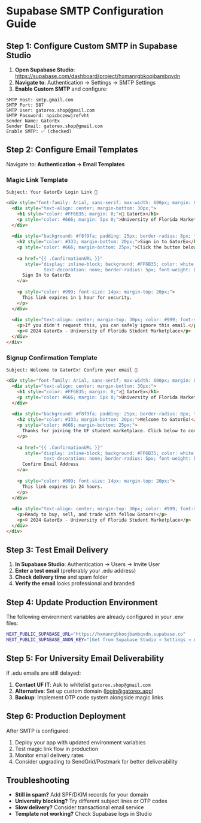 # Supabase SMTP Configuration Guide

## Step 1: Configure Custom SMTP in Supabase Studio

1. **Open Supabase Studio**: https://supabase.com/dashboard/project/hxmanrgbkoojbambqvdn
2. **Navigate to**: Authentication → Settings → SMTP Settings
3. **Enable Custom SMTP** and configure:

```
SMTP Host: smtp.gmail.com
SMTP Port: 587
SMTP User: gatorex.shop@gmail.com
SMTP Password: npicbczewjrefvht
Sender Name: GatorEx
Sender Email: gatorex.shop@gmail.com
Enable SMTP: ✅ (checked)
```

## Step 2: Configure Email Templates

Navigate to: **Authentication → Email Templates**

### Magic Link Template
```
Subject: Your GatorEx Login Link 🐊
```

```html
<div style="font-family: Arial, sans-serif; max-width: 600px; margin: 0 auto; padding: 20px;">
  <div style="text-align: center; margin-bottom: 30px;">
    <h1 style="color: #FF6B35; margin: 0;">🐊 GatorEx</h1>
    <p style="color: #666; margin: 5px 0;">University of Florida Marketplace</p>
  </div>
  
  <div style="background: #f8f9fa; padding: 25px; border-radius: 8px; text-align: center;">
    <h2 style="color: #333; margin-bottom: 20px;">Sign in to GatorEx</h2>
    <p style="color: #666; margin-bottom: 25px;">Click the button below to securely sign in to your account:</p>
    
    <a href="{{ .ConfirmationURL }}" 
       style="display: inline-block; background: #FF6B35; color: white; padding: 12px 30px; 
              text-decoration: none; border-radius: 5px; font-weight: bold; margin: 10px 0;">
      Sign In to GatorEx
    </a>
    
    <p style="color: #999; font-size: 14px; margin-top: 20px;">
      This link expires in 1 hour for security.
    </p>
  </div>
  
  <div style="text-align: center; margin-top: 30px; color: #999; font-size: 12px;">
    <p>If you didn't request this, you can safely ignore this email.</p>
    <p>© 2024 GatorEx - University of Florida Student Marketplace</p>
  </div>
</div>
```

### Signup Confirmation Template
```
Subject: Welcome to GatorEx! Confirm your email 🎉
```

```html
<div style="font-family: Arial, sans-serif; max-width: 600px; margin: 0 auto; padding: 20px;">
  <div style="text-align: center; margin-bottom: 30px;">
    <h1 style="color: #FF6B35; margin: 0;">🐊 GatorEx</h1>
    <p style="color: #666; margin: 5px 0;">University of Florida Marketplace</p>
  </div>
  
  <div style="background: #f8f9fa; padding: 25px; border-radius: 8px; text-align: center;">
    <h2 style="color: #333; margin-bottom: 20px;">Welcome to GatorEx!</h2>
    <p style="color: #666; margin-bottom: 25px;">
      Thanks for joining the UF student marketplace. Click below to confirm your email:
    </p>
    
    <a href="{{ .ConfirmationURL }}" 
       style="display: inline-block; background: #FF6B35; color: white; padding: 12px 30px; 
              text-decoration: none; border-radius: 5px; font-weight: bold; margin: 10px 0;">
      Confirm Email Address
    </a>
    
    <p style="color: #999; font-size: 14px; margin-top: 20px;">
      This link expires in 24 hours.
    </p>
  </div>
  
  <div style="text-align: center; margin-top: 30px; color: #999; font-size: 12px;">
    <p>Ready to buy, sell, and trade with fellow Gators!</p>
    <p>© 2024 GatorEx - University of Florida Student Marketplace</p>
  </div>
</div>
```

## Step 3: Test Email Delivery

1. **In Supabase Studio**: Authentication → Users → Invite User
2. **Enter a test email** (preferably your .edu address)
3. **Check delivery time** and spam folder
4. **Verify the email** looks professional and branded

## Step 4: Update Production Environment

The following environment variables are already configured in your .env files:

```bash
NEXT_PUBLIC_SUPABASE_URL="https://hxmanrgbkoojbambqvdn.supabase.co"
NEXT_PUBLIC_SUPABASE_ANON_KEY="[Get from Supabase Studio → Settings → API]"
```

## Step 5: For University Email Deliverability

If .edu emails are still delayed:

1. **Contact UF IT**: Ask to whitelist `gatorex.shop@gmail.com`
2. **Alternative**: Set up custom domain (login@gatorex.app)
3. **Backup**: Implement OTP code system alongside magic links

## Step 6: Production Deployment

After SMTP is configured:
1. Deploy your app with updated environment variables
2. Test magic link flow in production
3. Monitor email delivery rates
4. Consider upgrading to SendGrid/Postmark for better deliverability

## Troubleshooting

- **Still in spam?** Add SPF/DKIM records for your domain
- **University blocking?** Try different subject lines or OTP codes
- **Slow delivery?** Consider transactional email service
- **Template not working?** Check Supabase logs in Studio